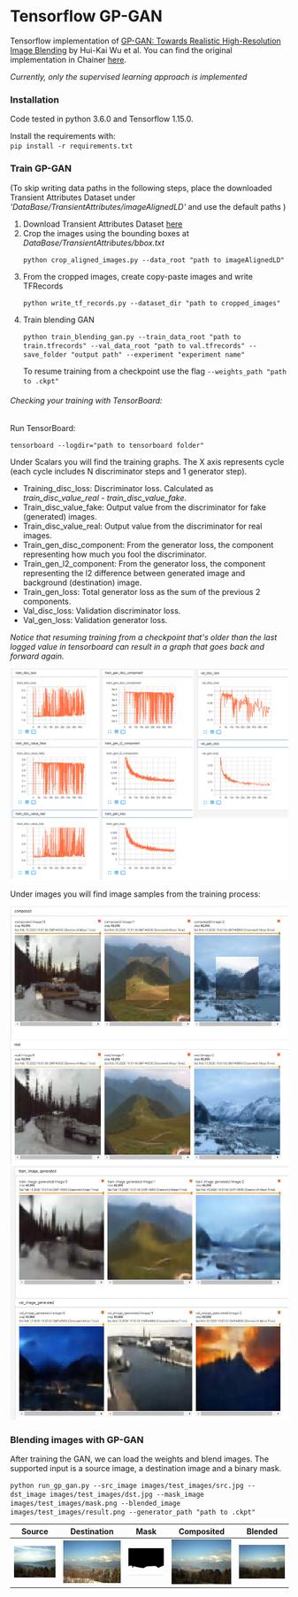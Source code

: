 # Tensorflow GP-GAN

Tensorflow implementation of [GP-GAN: Towards Realistic High-Resolution Image Blending](https://arxiv.org/pdf/1703.07195.pdf)
 by Hui-Kai Wu et al. You can find the original implementation in Chainer [here](https://github.com/wuhuikai/GP-GAN).

_Currently, only the supervised learning approach is implemented_

### Installation

Code tested in python 3.6.0 and Tensorflow 1.15.0.

Install the requirements with:\
`pip install -r requirements.txt`

### Train GP-GAN
(To skip writing data paths in the following steps, place the downloaded Transient Attributes Dataset under 
_'DataBase/TransientAttributes/imageAlignedLD'_ and use the default paths )

1. Download Transient Attributes Dataset [here](http://transattr.cs.brown.edu/files/aligned_images.tar)
2. Crop the images using the bounding boxes at _DataBase/TransientAttributes/bbox.txt_
    ```
    python crop_aligned_images.py --data_root "path to imageAlignedLD"
    ```
3. From the cropped images, create copy-paste images and write TFRecords
   ```
   python write_tf_records.py --dataset_dir "path to cropped_images"
   ```
4. Train blending GAN
    ```
    python train_blending_gan.py --train_data_root "path to train.tfrecords" --val_data_root "path to val.tfrecords" --save_folder "output path" --experiment "experiment name"
    ```
    To resume training from a checkpoint use the flag `--weights_path "path to .ckpt"`

 ###### Checking your training with TensorBoard:
 
 Run TensorBoard:
 ```
 tensorboard --logdir="path to tensorboard folder"
 ```
 Under Scalars you will find the training graphs. The X axis represents cycle
  (each cycle includes N discriminator steps and 1 generator step).
  
  - Training_disc_loss: Discriminator loss. Calculated as _train_disc_value_real - train_disc_value_fake_.
  - Train_disc_value_fake: Output value from the discriminator for fake (generated) images.
  - Train_disc_value_real: Output value from the discriminator for real images.
  - Train_gen_disc_component: From the generator loss, the component representing how much you fool the discriminator.
  - Train_gen_l2_component: From the generator loss, the component representing the l2 difference between generated image and background (destination) image.
  - Train_gen_loss: Total generator loss as the sum of the previous 2 components.
  - Val_disc_loss: Validation discriminator loss.
  - Val_gen_loss: Validation generator loss.
  
  _Notice that resuming training from a checkpoint that's older
   than the last logged value in tensorboard can result in a graph that goes back and forward again._
 
 ![](DataBase\example_results\tensorboard.png)

 Under images you will find image samples from the training process: 

 ![](DataBase\example_results\composed_real.png) ![](DataBase\example_results\generated.png)
### Blending images with GP-GAN

After training the GAN, we can load the weights and blend images. The supported input is a source image, a destination image and a binary mask.

```
python run_gp_gan.py --src_image images/test_images/src.jpg --dst_image images/test_images/dst.jpg --mask_image images/test_images/mask.png --blended_image images/test_images/result.png --generator_path "path to .ckpt"
```


| Source | Destination | Mask | Composited | Blended |
| --- | --- | --- | --- | --- |
| ![](DataBase\test_images\src.jpg) | ![](DataBase\test_images\dst.jpg) | ![](DataBase\test_images\mask_display.png) | ![](DataBase\test_images\copy-paste.png) | ![](DataBase\test_images\result.jpg) |